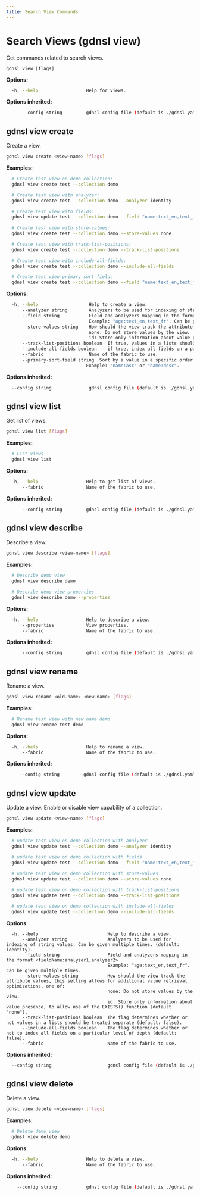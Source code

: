 ```yaml
---
title: Search View Commands
---
```


# Search Views (gdnsl view)

Get commands related to search views.

```
gdnsl view [flags]
```

**Options:**

```bash
  -h, --help                  Help for views.
```

**Options inherited:**

```bash
      --config string         gdnsl config file (default is ./gdnsl.yaml)
```

## gdnsl view create

Create a view.

```bash
gdnsl view create <view-name> [flags]
```

**Examples:**

```bash
  # Create test view on demo collection:
  gdnsl view create test --collection demo

  # Create test view with analyzer:
  gdnsl view create test --collection demo --analyzer identity

  # Create test view with fields:
  gdnsl view update test --collection demo --field "name:text_en,text_fr" --field "age:text_en"
  
  # Create test view with store-values:
  gdnsl view create test --collection demo --store-values none

  # Create test view with track-list-positions:
  gdnsl view create test --collection demo --track-list-positions

  # Create test view with include-all-fields:
  gdnsl view create test --collection demo --include-all-fields

  # Create test view primary sort field:
  gdnsl view create test --collection demo --field "name:text_en,text_fr" --field "age:text_en" --primary-sort-field "name:asc"

```

**Options:**

```bash
  -h, --help                   Help to create a view.
      --analyzer string        Analyzers to be used for indexing of string values. Can be given multiple times. (default: identity).
      --field string           Field and analyzers mapping in the format <fieldName:analyzer1,analyzer2> 
                               Example: "age:text_en,text_fr". Can be given multiple times.
      --store-values string    How should the view track the attribute values, this setting allows for additional value retrieval optimizations, one of:
                               none: Do not store values by the view.
                               id: Store only information about value presence, to allow use of the EXISTS() function (default "none").
      --track-list-positions boolean  If true, values in a lists should be treated separate (default: false).
      --include-all-fields boolean    if true, index all fields on a particular level of depth (default: false).
      --fabric                 Name of the fabric to use.
      --primary-sort-field string  Sort by a value in a specific order <fieldName:direction>
                              Example: "name:asc" or "name:desc".
```

**Options inherited:**

```bash
  --config string              gdnsl config file (default is ./gdnsl.yaml)
```

## gdnsl view list

Get list of views.

```bash
gdnsl view list [flags]
```

**Examples:**

```bash
  # List views
  gdnsl view list

```

**Options:**

```bash
  -h, --help                  Help to get list of views.
      --fabric                Name of the fabric to use.
```

**Options inherited:**

```bash
      --config string         gdnsl config file (default is ./gdnsl.yaml)
```

## gdnsl view describe

Describe a view.

```bash
gdnsl view describe <view-name> [flags]
```

**Examples:**

```bash
  # Describe demo view
  gdnsl view describe demo

  # Describe demo view properties
  gdnsl view describe demo --properties
```

**Options:**

```bash
  -h, --help                  Help to describe a view.
      --properties            View properties.
      --fabric                Name of the fabric to use.
```

**Options inherited:**

```bash
      --config string         gdnsl config file (default is ./gdnsl.yaml)
```

## gdnsl view rename

Rename a view.

```bash
gdnsl view rename <old-name> <new-name> [flags]
```

**Examples:**

```bash
  # Rename test view with new name demo
  gdnsl view rename test demo
```

**Options:**

```bash
  -h, --help                  Help to rename a view.
      --fabric                Name of the fabric to use.
```

**Options inherited:**

```bash
     --config string         gdnsl config file (default is ./gdnsl.yaml)
```

## gdnsl view update

Update a view. Enable or disable view capability of a collection.

```bash
gdnsl view update <view-name> [flags]
```

**Examples:**

```bash
  # update test view on demo collection with analyzer
  gdnsl view update test --collection demo --analyzer identity

  # update test view on demo collection with fields
  gdnsl view update test --collection demo --field "name:text_en,text_fr" --field "age:text_en" 
  
  # update test view on demo collection with store-values
  gdnsl view update test --collection demo --store-values none

  # update test view on demo collection with track-list-positions
  gdnsl view update test --collection demo --track-list-positions

  # update test view on demo collection with include-all-fields
  gdnsl view update test --collection demo --include-all-fields

```

**Options:**

```
  -h, --help                          Help to describe a view.
      --analyzer string               Analyzers to be used for indexing of string values. Can be given multiple times. (default: identity).
      --field string                  Field and analyzers mapping in the format <fieldName:analyzer1,analyzer2> 
                                      Example: "age:text_en,text_fr". Can be given multiple times.
      --store-values string           How should the view track the attribute values, this setting allows for additional value retrieval optimizations, one of:
                                      none: Do not store values by the view.
                                      id: Store only information about value presence, to allow use of the EXISTS() function (default "none").
      --track-list-positions boolean  The flag determines whether or not values in a lists should be treated separate (default: false).
      --include-all-fields boolean    The flag determines whether or not to index all fields on a particular level of depth (default: false).
      --fabric                        Name of the fabric to use.
```

**Options inherited:**

```bash
  --config string                     gdnsl config file (default is ./gdnsl.yaml)
```

## gdnsl view delete

Delete a view.

```bash
gdnsl view delete <view-name> [flags]
```

**Examples:**

```bash
  # Delete demo view
  gdnsl view delete demo

```

**Options:**

```bash
  -h, --help                  Help to delete a view.
      --fabric                Name of the fabric to use.
```

**Options inherited:**

```bash
    --config string           gdnsl config file (default is ./gdnsl.yaml)
```
